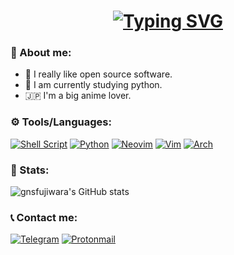 
<h1 align="center">
  <a href="https://git.io/typing-svg"><img src="https://readme-typing-svg.demolab.com?font=JetBrains+Mono&pause=1000&color=D8D8D8&background=181818&center=true&vCenter=true&repeat=false&width=435&lines=Hello%2C+my+name+is+Gustavo" alt="Typing SVG" /></a>
</h1>

### 📖 About me:

- 🐧 I really like open source software.
- 🌱 I am currently studying python.
- 🇯🇵 I'm a big anime lover.

### ⚙️ Tools/Languages:

[![Shell Script](https://img.shields.io/badge/shell_script-%23121011.svg?style=for-the-badge&logo=gnu-bash&logoColor=white)](https://www.gnu.org/software/bash)
[![Python](https://img.shields.io/badge/python-3670A0?style=for-the-badge&logo=python&logoColor=ffdd54)](https://www.python.org)
[![Neovim](https://img.shields.io/badge/NeoVim-%2357A143.svg?&style=for-the-badge&logo=neovim&logoColor=white)](https://neovim.io)
[![Vim](https://img.shields.io/badge/VIM-%2311AB00.svg?style=for-the-badge&logo=vim&logoColor=white)](https://www.vim.org)
[![Arch](https://img.shields.io/badge/Arch%20Linux-1793D1?logo=arch-linux&logoColor=fff&style=for-the-badge)](https://archlinux.org)

### 🌟 Stats:

![gnsfujiwara's GitHub stats](https://github-readme-stats.vercel.app/api?username=gnsfujiwara&count_private=true&show_icons=true&theme=react)

### 📞 Contact me:

[![Telegram](https://img.shields.io/badge/Telegram-2CA5E0?style=for-the-badge&logo=telegram&logoColor=white)](https://t.me/gnsfujiwara)
[![Protonmail](https://img.shields.io/badge/ProtonMail-8B89CC?style=for-the-badge&logo=protonmail&logoColor=white)](mailto:gustavo.vinicios2004@protonmail.com)
